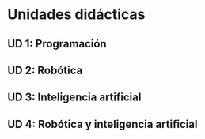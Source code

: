 # Unidades didácticas

## UD 1: Programación

## UD 2: Robótica

## UD 3: Inteligencia artificial

## UD 4: Robótica y inteligencia artificial
